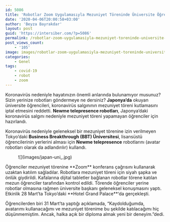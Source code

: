```yaml
---
id: 5086
title: 'Robotlar Zoom Uygulamasıyla Mezuniyet Töreninde Üniversite Öğrencilerinin Yerini Aldı'
date: '2020-04-06T20:00:58+03:00'
author: 'Beyza Bayrakdar'
layout: post
guid: 'https://intersiber.com/?p=5086'
permalink: /robotlar-zoom-uygulamasiyla-mezuniyet-toreninde-universite-ogrencilerinin-yerini-aldi/
post_views_count:
    - '105'
image: images/robotlar-zoom-uygulamasiyla-mezuniyet-toreninde-universite-ogrencilerinin-yerini-aldi.png
categories:
    - Genel
tags:
    - covid-19
    - robot
    - zoom
---
```


Koronavirüs nedeniyle hayatınızın önemli anlarında bulunamıyor musunuz? Sizin yerinize robotları göndermeye ne dersiniz? **Japonya’da** okuyan üniversite öğrencileri, koronavirüs salgınının mezuniyet töreni kutlamasını iptal etmesini reddetti. **Newme telepresence robotları**, Japonya’daki koronavirüs salgını nedeniyle mezuniyet töreni yapamayan öğrenciler için hazırlandı.

Koronavirüs nedeniyle geleneksel bir mezuniyet törenine izin verilmeyen Tokyo’daki **Business Breakthrough (BBT) Üniversitesi**, lisansüstü öğrencilerinin yerlerini alması için **Newme telepresence** robotlarını (avatar robotları olarak da adlandırılır) kullandı.

<figure class="wp-block-image size-large">![](images/japan-uni_.jpg)</figure>Öğrenciler mezuniyet törenine **Zoom** konferans çağrısını kullanarak uzaktan katılım sağladılar. Robotlara mezuniyet töreni için siyah şapka ve önlük giydirildi. Kafalarına dijital tabletler bağlanan robotlar törene katılan mezun öğrenciler tarafından kontrol edildi. Törende öğrenciler yerine robotlar olmasına rağmen üniversite başkanı geleneksel konuşmasını yaptı. Etkinlik 28 Mart’ta Tokyo’daki **Hotel Grand Palace**‘da gerçekleşti.

Öğrencilerden biri 31 Mart’ta yaptığı açıklamada, “Kaydolduğumda, avatarımı kullanacağımı ve mezuniyet törenime bu şekilde katılacağımı hiç düşünmemiştim. Ancak, halka açık bir diploma almak yeni bir deneyim.”dedi.
